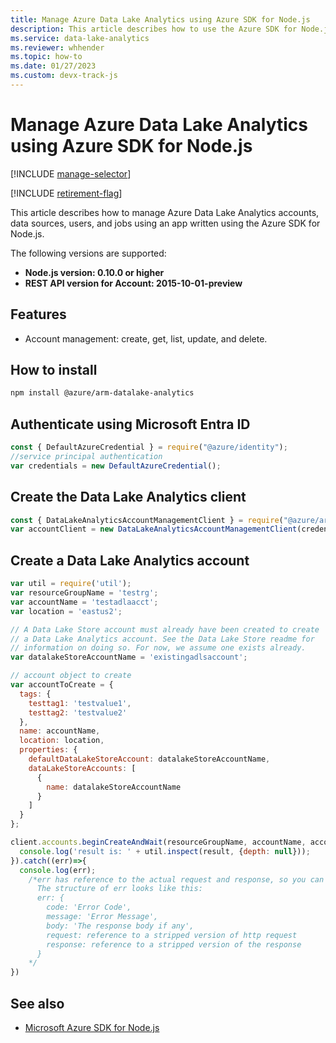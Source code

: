 ```yaml
---
title: Manage Azure Data Lake Analytics using Azure SDK for Node.js
description: This article describes how to use the Azure SDK for Node.js to manage Data Lake Analytics accounts, data sources, jobs & users.
ms.service: data-lake-analytics
ms.reviewer: whhender
ms.topic: how-to
ms.date: 01/27/2023
ms.custom: devx-track-js
---
```

# Manage Azure Data Lake Analytics using Azure SDK for Node.js

[!INCLUDE [manage-selector](../../includes/data-lake-analytics-selector-manage.md)]

[!INCLUDE [retirement-flag](includes/retirement-flag.md)]

This article describes how to manage Azure Data Lake Analytics accounts, data sources, users, and jobs using an app written using the Azure SDK for Node.js. 

The following versions are supported:

* **Node.js version: 0.10.0 or higher**
* **REST API version for Account: 2015-10-01-preview**

## Features

* Account management: create, get, list, update, and delete.

## How to install

```bash
npm install @azure/arm-datalake-analytics
```

<a name='authenticate-using-azure-active-directory'></a>

## Authenticate using Microsoft Entra ID

 ```javascript
 const { DefaultAzureCredential } = require("@azure/identity");
 //service principal authentication
 var credentials = new DefaultAzureCredential();
 ```

## Create the Data Lake Analytics client

```javascript
const { DataLakeAnalyticsAccountManagementClient } = require("@azure/arm-datalake-analytics");
var accountClient = new DataLakeAnalyticsAccountManagementClient(credentials, 'your-subscription-id');
```

## Create a Data Lake Analytics account

```javascript
var util = require('util');
var resourceGroupName = 'testrg';
var accountName = 'testadlaacct';
var location = 'eastus2';

// A Data Lake Store account must already have been created to create
// a Data Lake Analytics account. See the Data Lake Store readme for
// information on doing so. For now, we assume one exists already.
var datalakeStoreAccountName = 'existingadlsaccount';

// account object to create
var accountToCreate = {
  tags: {
    testtag1: 'testvalue1',
    testtag2: 'testvalue2'
  },
  name: accountName,
  location: location,
  properties: {
    defaultDataLakeStoreAccount: datalakeStoreAccountName,
    dataLakeStoreAccounts: [
      {
        name: datalakeStoreAccountName
      }
    ]
  }
};

client.accounts.beginCreateAndWait(resourceGroupName, accountName, accountToCreate).then((result)=>{
  console.log('result is: ' + util.inspect(result, {depth: null}));
}).catch((err)=>{
  console.log(err);
    /*err has reference to the actual request and response, so you can see what was sent and received on the wire.
      The structure of err looks like this:
      err: {
        code: 'Error Code',
        message: 'Error Message',
        body: 'The response body if any',
        request: reference to a stripped version of http request
        response: reference to a stripped version of the response
      }
    */
}) 
```

## See also

* [Microsoft Azure SDK for Node.js](https://github.com/Azure/azure-sdk-for-js)

